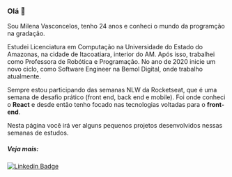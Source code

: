 ### Olá 👋

Sou Milena Vasconcelos, tenho 24 anos e conheci o mundo da programção na gradação. 

Estudei Licenciatura em Computação na Universidade do Estado do Amazonas, na cidade de Itacoatiara, interior do AM. Após isso, trabalhei como Professora de Robótica e Programação.
No ano de 2020 inicie um novo ciclo, como Software Engineer na Bemol Digital, onde trabalho atualmente.

Sempre estou participando das semanas NLW da Rocketseat, que é uma semana de desafio prático (front end, back end e mobile). Foi onde conheci o **React** e desde então tenho focado nas tecnologias voltadas para o **front-end**.

Nesta página você irá ver alguns pequenos  projetos desenvolvidos nessas semanas de estudos.

##### Veja mais:
[![Linkedin Badge](https://img.shields.io/badge/-LinkedIn-blue?style=flat-square&logo=Linkedin&logoColor=white&link=https://www.linkedin.com/in/milena-vasconcelos-342445125/)](https://www.linkedin.com/in/milena-vasconcelos-342445125/)




<!--
**milenavms/milenavms** is a ✨ _special_ ✨ repository because its `README.md` (this file) appears on your GitHub profile.

Here are some ideas to get you started:

- 🔭 I’m currently working on ...
- 🌱 I’m currently learning ...
- 👯 I’m looking to collaborate on ...
- 🤔 I’m looking for help with ...
- 💬 Ask me about ...
- 📫 How to reach me: ...
- 😄 Pronouns: ...
- ⚡ Fun fact: ...
-->
